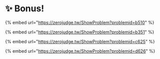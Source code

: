 # ✨ Bonus!

{% embed url="https://zerojudge.tw/ShowProblem?problemid=b510" %}

{% embed url="https://zerojudge.tw/ShowProblem?problemid=b351" %}

{% embed url="https://zerojudge.tw/ShowProblem?problemid=c625" %}

{% embed url="https://zerojudge.tw/ShowProblem?problemid=d626" %}



